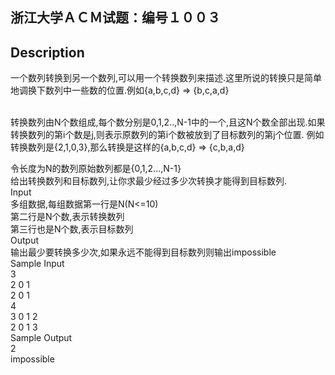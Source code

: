 浙江大学ＡＣＭ试题：编号１００３
-----
Description
--

一个数列转换到另一个数列,可以用一个转换数列来描述.这里所说的转换只是简单地调换下数列中一些数的位置.例如{a,b,c,d} => {b,c,a,d}

<br>
转换数列由N个数组成,每个数分别是0,1,2..,N-1中的一个,且这N个数全部出现.如果转换数列的第i个数是j,则表示原数列的第i个数被放到了目标数列的第j个位置. 例如转换数列是{2,1,0,3},那么转换是这样的{a,b,c,d} => {c,b,a,d}
<br>

令长度为N的数列原始数列都是{0,1,2…,N-1}
<br>
给出转换数列和目标数列,让你求最少经过多少次转换才能得到目标数列.
<br>
Input
<br>
多组数据,每组数据第一行是N(N<=10)
<br>
第二行是N个数,表示转换数列
<br>
第三行也是N个数,表示目标数列
<br>
Output
<br>
输出最少要转换多少次,如果永远不能得到目标数列则输出impossible
<br>
Sample Input
<br>
3
<br>
2 0 1
<br>
2 0 1
<br>
4
<br>
3 0 1 2
<br>
2 0 1 3
<br>
Sample Output
<br>
2
<br>
impossible
